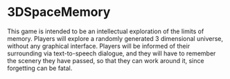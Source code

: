 # 3DSpaceMemory

This game is intended to be an intellectual exploration of the limits of memory.  Players will explore a randomly generated 3 dimensional universe, without any graphical interface.  Players will be informed of their surrounding via text-to-speech dialogue, and they will have to remember the scenery they have passed, so that they can work around it, since forgetting can be fatal.
